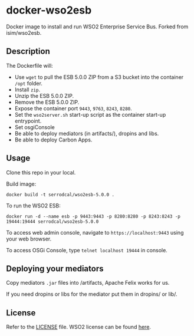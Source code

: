 # docker-wso2esb

Docker image to install and run WSO2 Enterprise Service Bus. Forked from isim/wso2esb.

## Description
The Dockerfile will:

* Use `wget` to pull the ESB 5.0.0 ZIP from a S3 bucket into the container `/opt` folder.
* Install `zip`.
* Unzip the ESB 5.0.0 ZIP.
* Remove the ESB 5.0.0 ZIP.
* Expose the container port `9443`, `9763`, `8243`, `8280`.
* Set the `wso2server.sh` start-up script as the container start-up entrypoint.
* Set osgiConsole
* Be able to deploy mediators (in artifacts/), dropins and libs.
* Be able to deploy Carbon Apps.

## Usage

Clone this repo in your local.

Build image:

```
docker build -t serrodcal/wso2esb-5.0.0 .
```

To run the WSO2 ESB:

```
docker run -d --name esb -p 9443:9443 -p 8280:8280 -p 8243:8243 -p 19444:19444 serrodcal/wso2esb-5.0.0
````
To access web admin console, navigate to `https://localhost:9443` using your web browser.

To access OSGi Console, type `telnet localhost 19444` in console.

## Deploying your mediators

Copy mediators `.jar` files into /artifacts, Apache Felix works for us.

If you need dropins or libs for the mediator put them in dropins/ or lib/.

## License
Refer to the [LICENSE](LICENSE) file. WSO2 license can be found [here](http://wso2.com/licenses).
